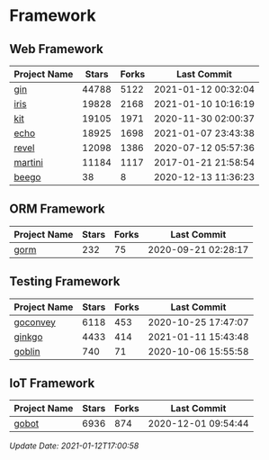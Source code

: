 # Framework

## Web Framework
| Project Name | Stars | Forks | Last Commit |
| ------------ | ----- | ----- | ----------- |
| [gin](https://github.com/gin-gonic/gin) | 44788 | 5122 | 2021-01-12 00:32:04 |
| [iris](https://github.com/kataras/iris) | 19828 | 2168 | 2021-01-10 10:16:19 |
| [kit](https://github.com/go-kit/kit) | 19105 | 1971 | 2020-11-30 02:00:37 |
| [echo](https://github.com/labstack/echo) | 18925 | 1698 | 2021-01-07 23:43:38 |
| [revel](https://github.com/revel/revel) | 12098 | 1386 | 2020-07-12 05:57:36 |
| [martini](https://github.com/go-martini/martini) | 11184 | 1117 | 2017-01-21 21:58:54 |
| [beego](https://github.com/astaxie/beego) | 38 | 8 | 2020-12-13 11:36:23 |

## ORM Framework
| Project Name | Stars | Forks | Last Commit |
| ------------ | ----- | ----- | ----------- |
| [gorm](https://github.com/jinzhu/gorm) | 232 | 75 | 2020-09-21 02:28:17 |

## Testing Framework
| Project Name | Stars | Forks | Last Commit |
| ------------ | ----- | ----- | ----------- |
| [goconvey](https://github.com/smartystreets/goconvey) | 6118 | 453 | 2020-10-25 17:47:07 |
| [ginkgo](https://github.com/onsi/ginkgo) | 4433 | 414 | 2021-01-11 15:43:48 |
| [goblin](https://github.com/franela/goblin) | 740 | 71 | 2020-10-06 15:55:58 |

## IoT Framework
| Project Name | Stars | Forks | Last Commit |
| ------------ | ----- | ----- | ----------- |
| [gobot](https://github.com/hybridgroup/gobot) | 6936 | 874 | 2020-12-01 09:54:44 |

*Update Date: 2021-01-12T17:00:58*